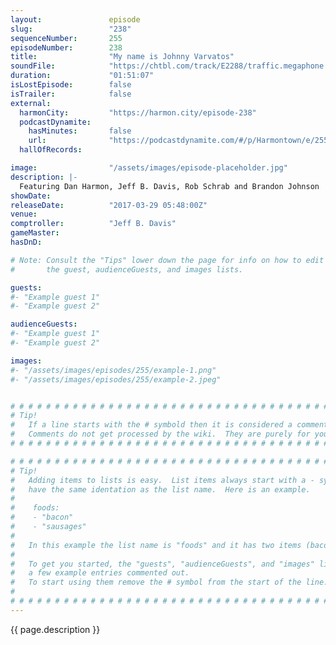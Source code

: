 ```yaml
---
layout:               episode
slug:                 "238"
sequenceNumber:       255
episodeNumber:        238
title:                "My name is Johnny Varvatos"
soundFile:            "https://chtbl.com/track/E2288/traffic.megaphone.fm/STA2062953615.mp3?updated=1596756147"
duration:             "01:51:07"
isLostEpisode:        false
isTrailer:            false
external:
  harmonCity:         "https://harmon.city/episode-238"
  podcastDynamite:
    hasMinutes:       false
    url:              "https://podcastdynamite.com/#/p/Harmontown/e/255/238"
  hallOfRecords:      

image:                "/assets/images/episode-placeholder.jpg"
description: |-
  Featuring Dan Harmon, Jeff B. Davis, Rob Schrab and Brandon Johnson
showDate:             
releaseDate:          "2017-03-29 05:48:00Z"
venue:                
comptroller:          "Jeff B. Davis"
gameMaster:           
hasDnD:               

# Note: Consult the "Tips" lower down the page for info on how to edit
#       the guest, audienceGuests, and images lists.

guests:
#- "Example guest 1"
#- "Example guest 2"

audienceGuests:
#- "Example guest 1"
#- "Example guest 2"

images:
#- "/assets/images/episodes/255/example-1.png"
#- "/assets/images/episodes/255/example-2.jpeg"


# # # # # # # # # # # # # # # # # # # # # # # # # # # # # # # # # # # # # # # # # # # # #
# Tip!
#   If a line starts with the # symbold then it is considered a comment.
#   Comments do not get processed by the wiki.  They are purely for your information.
# # # # # # # # # # # # # # # # # # # # # # # # # # # # # # # # # # # # # # # # # # # # #

# # # # # # # # # # # # # # # # # # # # # # # # # # # # # # # # # # # # # # # # # # # # #
# Tip!
#   Adding items to lists is easy.  List items always start with a - symbol and have
#   have the same identation as the list name.  Here is an example.
#
#    foods:
#    - "bacon"
#    - "sausages"
#
#   In this example the list name is "foods" and it has two items (bacon, and sausages).
#
#   To get you started, the "guests", "audienceGuests", and "images" lists below have
#   a few example entries commented out.
#   To start using them remove the # symbol from the start of the line.
#
# # # # # # # # # # # # # # # # # # # # # # # # # # # # # # # # # # # # # # # # # # # # #
---
```


<!-- The episode description will be rendered here -->
{{ page.description }}

<!-- Add your content BELOW here -->
<!-- vvvvvvvvvvvvvvvvvvvvvvvvvvv -->




<!-- ^^^^^^^^^^^^^^^^^^^^^^^^^^^ -->
<!-- Add your content ABOVE here -->

<!-- The episode gallery will be rendered here -->